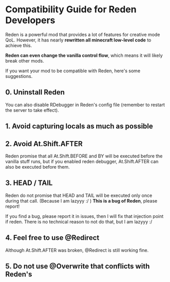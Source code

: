 # Compatibility Guide for Reden Developers

Reden is a powerful mod that provides a lot of features for creative mode QoL.
However, it has nearly **rewritten all minecraft low-level code** to achieve this.

**Reden can even change the vanilla control flow**, which means it will likely break other mods.

If you want your mod to be compatible with Reden, here's some suggestions.

## 0. Uninstall Reden

You can also disable RDebugger in Reden's config file (remember to restart the server to take effect).

## 1. Avoid capturing locals as much as possible

## 2. Avoid At.Shift.AFTER

Reden promise that all At.Shift.BEFORE and BY will be executed before the vanilla stuff runs,
but if you enabled reden debugger, At.Shift.AFTER can also be executed before them.

## 3. HEAD / TAIL

Reden do not promise that HEAD and TAIL will be executed only once during that call. (Because I am lazyyy :/ )
**This is a bug of Reden**, please report!

If you find a bug, please report it in issues, then I will fix that injection point if reden.
There is no technical reason to not do that, but I am lazyyy :/

## 4. Feel free to use @Redirect

Although At.Shift.AFTER was broken, @Redirect is still working fine.

## 5. Do not use @Overwrite that conflicts with Reden's

